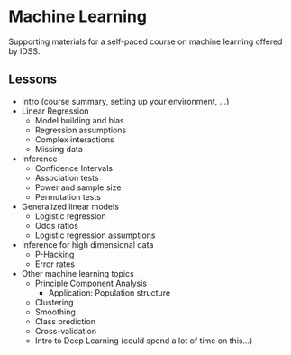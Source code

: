 # Machine Learning
Supporting materials for a self-paced course on machine learning offered by IDSS.

## Lessons
* Intro (course summary, setting up your environment, ...)
* Linear Regression
    * Model building and bias
    * Regression assumptions
    * Complex interactions
    * Missing data
* Inference
    * Confidence Intervals
    * Association tests
    * Power and sample size
    * Permutation tests
* Generalized linear models
    * Logistic regression
    * Odds ratios
    * Logistic regression assumptions
* Inference for high dimensional data
    * P-Hacking
    * Error rates
* Other machine learning topics
    * Principle Component Analysis
        * Application: Population structure
    * Clustering
    * Smoothing
    * Class prediction
    * Cross-validation
    * Intro to Deep Learning (could spend a lot of time on this...)
